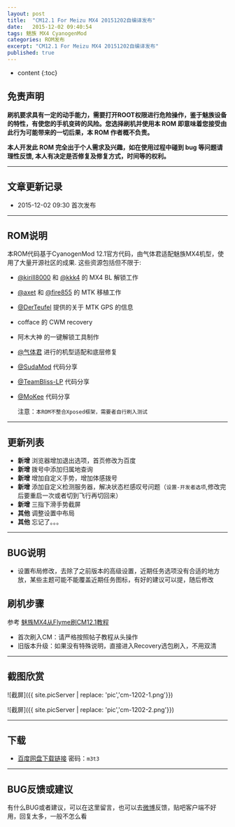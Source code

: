 ```yaml
---
layout: post
title:  "CM12.1 For Meizu MX4 20151202自编译发布"
date:   2015-12-02 09:40:54
tags: 魅族 MX4 CyanogenMod
categories: ROM发布
excerpt: "CM12.1 For Meizu MX4 20151202自编译发布"
published: true
---
```


* content
{:toc}


## 免责声明

**刷机要求具有一定的动手能力，需要打开ROOT权限进行危险操作，鉴于魅族设备的特性，有使您的手机变砖的风险。您选择刷机并使用本 ROM 即意味着您接受由此行为可能带来的一切后果，本 ROM 作者概不负责。**


**本人开发此 ROM 完全出于个人需求及兴趣，如在使用过程中碰到 bug 等问题请理性反馈, 本人有决定是否修复及修复方式，时间等的权利。**

---

## 文章更新记录

* 2015-12-02 09:30	 首次发布

---

## ROM说明

本ROM代码基于CyanogenMod 12.1官方代码，由气体君适配魅族MX4机型，使用了大量开源社区的成果. 这些资源包括但不限于:

* [@kirill8000](http://4pda.ru/forum/index.php?showuser=4461476) 和 [@kkk4](http://4pda.ru/forum/index.php?showuser=610367) 的 MX4 BL 解锁工作
* [@axet](https://github.com/axet) 和 [@fire855](https://github.com/fire855) 的 MTK 移植工作
* [@DerTeufel](https://github.com/DerTeufel) 提供的关于 MTK GPS 的信息
* cofface 的 CWM recovery
* 阿木大神 的一键解锁工具制作
* [@气体君](https://github.com/xen0n) 进行的机型适配和底层修复
* [@SudaMod](https://github.com/SudaMod) 代码分享
* [@TeamBliss-LP](https://github.com/TeamBliss-LP) 代码分享
* [@MoKee](https://github.com/MoKee) 代码分享

	注意：`本ROM不整合Xposed框架，需要者自行刷入测试`

---

## 更新列表

* **新增** 浏览器增加退出选项，首页修改为百度
* **新增** 拨号中添加归属地查询
* **新增** 增加自定义手势，增加体感拨号
* **新增** 添加自定义检测服务器，解决状态栏感叹号问题（`设置-开发者选项`,修改完后要重启一次或者切到飞行再切回来）
* **新增** 三指下滑手势截屏
* **其他** 调整设置中布局
* **其他** 忘记了。。。

---

## BUG说明

* 设置布局修改，去除了之前版本的高级设置，近期任务选项没有合适的地方放，某些主题可能不能覆盖近期任务图标，有好的建议可以提，随后修改

## 刷机步骤

  参考 [魅族MX4从Flyme刷CM12.1教程](http://jiaoyilun.github.io/2015/11/25/flyme2cm/)

* 首次刷入CM：请严格按照帖子教程从头操作
* 旧版本升级：如果没有特殊说明，直接进入Recovery选包刷入，不用双清

---

## 截图欣赏

![截屏]({{ site.picServer | replace: 'pic','cm-1202-1.png'}})

![截屏]({{ site.picServer | replace: 'pic','cm-1202-2.png'}})


---

## 下载

* [百度网盘下载链接](http://pan.baidu.com/s/1kTtVR87) 密码：`m3t3`

---

## BUG反馈或建议

  有什么BUG或者建议，可以在这里留言，也可以去[微博](http://weibo.com/jiaoyilun)反馈，贴吧客户端不好用，回复太多，一般不怎么看





